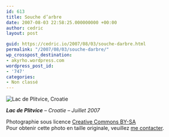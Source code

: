 ```yaml
---
id: 613
title: Souche d’arbre
date: 2007-08-03 22:58:25.000000000 +00:00
author: cedric
layout: post

guid: https://cedric.io/2007/08/03/souche-darbre.html
permalink: "/2007/08/03/souche-darbre/"
wp_crosspost_destination:
- akyrho.wordpress.com
wordpress_post_id:
- '747'
categories:
- Non classé
---
```

![Lac de Plitvice, Croatie](/images/2007/10/320x-s_15-plitvice-20070719-17.JPG)

_**Lac de Plitvice** &#8211; Croatie &#8211; Juillet 2007_

Photographie sous licence [Creative Commons BY-SA](http://creativecommons.org/licenses/by-sa/2.0/be/deed.fr)  
Pour obtenir cette photo en taille originale, veuillez [me contacter](http://www.parenthese.be/contact/).